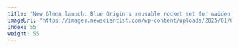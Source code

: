 ```yaml
---
title: "New Glenn launch: Blue Origin's reusable rocket set for maiden flight"
imageUrl: "https://images.newscientist.com/wp-content/uploads/2025/01/08103556/SEI_235265115.jpg?width=788"
index: 55
weight: 55
---
```

